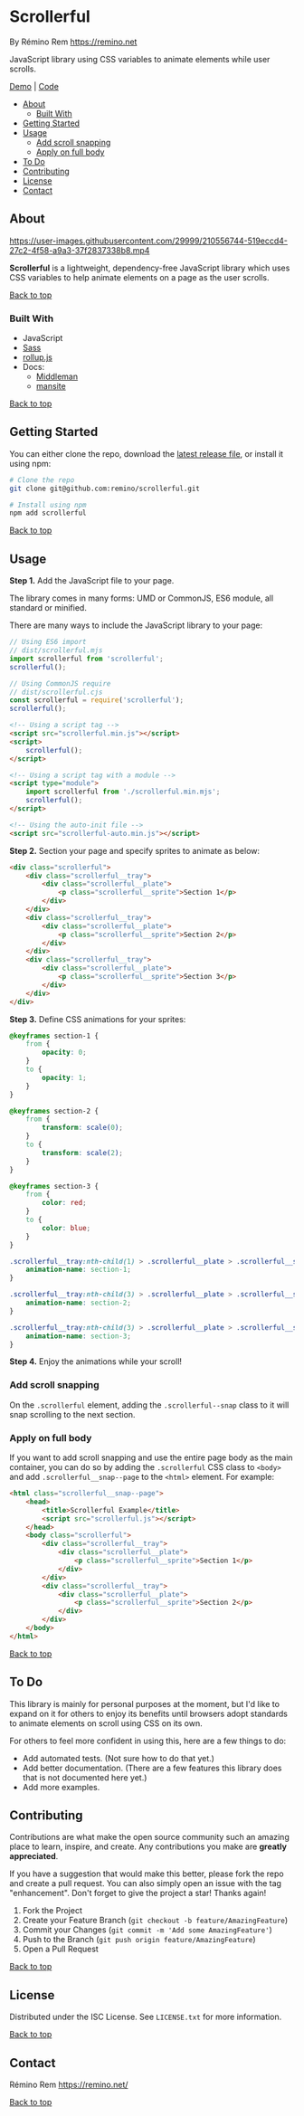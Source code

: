 Scrollerful
===========

By Rémino Rem <https://remino.net>

JavaScript library using CSS variables to animate elements while user scrolls.

[Demo](https://remino.net/scrollerful/)
| [Code](https://github.com/remino/scrollerful/)

- [About](#about)
	- [Built With](#built-with)
- [Getting Started](#getting-started)
- [Usage](#usage)
	- [Add scroll snapping](#add-scroll-snapping)
	- [Apply on full body](#apply-on-full-body)
- [To Do](#to-do)
- [Contributing](#contributing)
- [License](#license)
- [Contact](#contact)



## About

https://user-images.githubusercontent.com/29999/210556744-519eccd4-27c2-4f58-a9a3-37f2837338b8.mp4

**Scrollerful** is a lightweight, dependency-free JavaScript library which uses CSS variables to help animate elements on a page as the user scrolls.

[Back to top](#scrollerful)



### Built With

- JavaScript
- [Sass](https://sass-lang.com)
- [rollup.js](https://rollupjs.org/guide/en/)
- Docs:
	- [Middleman](https://middlemanapp.com)
	- [mansite](https://github.com/remino/mansite)

[Back to top](#scrollerful)



<!-- GETTING STARTED -->
## Getting Started

You can either clone the repo, download the [latest release file](https://github.com/remino/scrollerful/releases), or install it using npm:

```sh
# Clone the repo
git clone git@github.com:remino/scrollerful.git

# Install using npm
npm add scrollerful
```

[Back to top](#scrollerful)



## Usage

**Step 1.** Add the JavaScript file to your page.

The library comes in many forms: UMD or CommonJS, ES6 module, all standard or minified.

There are many ways to include the JavaScript library to your page:

```js
// Using ES6 import
// dist/scrollerful.mjs
import scrollerful from 'scrollerful';
scrollerful();

// Using CommonJS require
// dist/scrollerful.cjs
const scrollerful = require('scrollerful');
scrollerful();
```

```html
<!-- Using a script tag -->
<script src="scrollerful.min.js"></script>
<script>
	scrollerful();
</script>

<!-- Using a script tag with a module -->
<script type="module">
	import scrollerful from './scrollerful.min.mjs';
	scrollerful();
</script>

<!-- Using the auto-init file -->
<script src="scrollerful-auto.min.js"></script>
```

**Step 2.** Section your page and specify sprites to animate as below:

```html
<div class="scrollerful">
	<div class="scrollerful__tray">
		<div class="scrollerful__plate">
			<p class="scrollerful__sprite">Section 1</p>
		</div>
	</div>
	<div class="scrollerful__tray">
		<div class="scrollerful__plate">
			<p class="scrollerful__sprite">Section 2</p>
		</div>
	</div>
	<div class="scrollerful__tray">
		<div class="scrollerful__plate">
			<p class="scrollerful__sprite">Section 3</p>
		</div>
	</div>
</div>
```

**Step 3.** Define CSS animations for your sprites:

```css
@keyframes section-1 {
	from {
		opacity: 0;
	}
	to {
		opacity: 1;
	}
}

@keyframes section-2 {
	from {
		transform: scale(0);
	}
	to {
		transform: scale(2);
	}
}

@keyframes section-3 {
	from {
		color: red;
	}
	to {
		color: blue;
	}
}

.scrollerful__tray:nth-child(1) > .scrollerful__plate > .scrollerful__sprite {
	animation-name: section-1;
}

.scrollerful__tray:nth-child(3) > .scrollerful__plate > .scrollerful__sprite {
	animation-name: section-2;
}

.scrollerful__tray:nth-child(3) > .scrollerful__plate > .scrollerful__sprite {
	animation-name: section-3;
}
```

**Step 4.** Enjoy the animations while your scroll!

### Add scroll snapping

On the `.scrollerful` element, adding the `.scrollerful--snap` class to it will snap scrolling to the next section.

### Apply on full body

If you want to add scroll snapping and use the entire page body as the main container, you can do so by adding the `.scrollerful` CSS class to `<body>` and add `.scrollerful__snap--page` to the `<html>` element. For example:

```html
<html class="scrollerful__snap--page">
	<head>
		<title>Scrollerful Example</title>
		<script src="scrollerful.js"></script>
	</head>
	<body class="scrollerful">
		<div class="scrollerful__tray">
			<div class="scrollerful__plate">
				<p class="scrollerful__sprite">Section 1</p>
			</div>
		</div>
		<div class="scrollerful__tray">
			<div class="scrollerful__plate">
				<p class="scrollerful__sprite">Section 2</p>
			</div>
		</div>
	</body>
</html>
```

[Back to top](#scrollerful)



## To Do

This library is mainly for personal purposes at the moment, but I'd like to expand on it for others to enjoy its benefits until browsers adopt standards to animate elements on scroll using CSS on its own. 

For others to feel more confident in using this, here are a few things to do:

- Add automated tests. (Not sure how to do that yet.)
- Add better documentation. (There are a few features this library does that is not documented here yet.)
- Add more examples.



## Contributing

Contributions are what make the open source community such an amazing place to learn, inspire, and create. Any contributions you make are **greatly appreciated**.

If you have a suggestion that would make this better, please fork the repo and create a pull request. You can also simply open an issue with the tag "enhancement".
Don't forget to give the project a star! Thanks again!

1. Fork the Project
2. Create your Feature Branch (`git checkout -b feature/AmazingFeature`)
3. Commit your Changes (`git commit -m 'Add some AmazingFeature'`)
4. Push to the Branch (`git push origin feature/AmazingFeature`)
5. Open a Pull Request

[Back to top](#scrollerful)



## License

Distributed under the ISC License. See `LICENSE.txt` for more information.

[Back to top](#scrollerful)



## Contact

Rémino Rem
https://remino.net/

[Back to top](#scrollerful)



